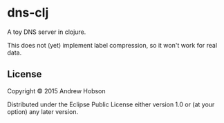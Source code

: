 # dns-clj

A toy DNS server in clojure.

This does not (yet) implement label compression, so it won't work for
real data.

## License

Copyright © 2015 Andrew Hobson

Distributed under the Eclipse Public License either version 1.0 or (at
your option) any later version.
